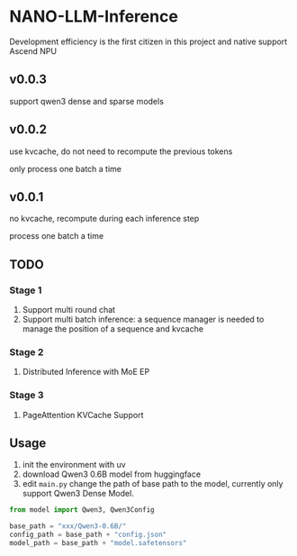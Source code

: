 # NANO-LLM-Inference

Development efficiency is the first citizen in this project and native support Ascend NPU

## v0.0.3

support qwen3 dense and sparse models


## v0.0.2
use kvcache, do not need to recompute the previous tokens

only process one batch a time

## v0.0.1
no kvcache, recompute during each inference step

process one batch a time

## TODO

### Stage 1
1. Support multi round chat
2. Support multi batch inference: a sequence manager is needed to manage the position of a sequence and kvcache

### Stage 2
1. Distributed Inference with MoE EP

### Stage 3
1. PageAttention KVCache Support

## Usage

1. init the environment with uv
2. download Qwen3 0.6B model from huggingface
3. edit `main.py` change the path of base path to the model, currently only support Qwen3 Dense Model.
```python
from model import Qwen3, Qwen3Config

base_path = "xxx/Qwen3-0.6B/"
config_path = base_path + "config.json"
model_path = base_path + "model.safetensors"
```

